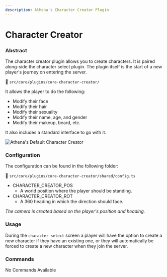 ```yaml
---
description: Athena's Character Creator Plugin
---
```


# Character Creator

### Abstract

The character creator plugin allows you to create characters. It is paired along-side the character select plugin. The plugin itself is the start of a new player's journey on entering the server.

📁 `src/core/plugins/core-character-creator/`

It allows the player to do the following:

* Modify their face
* Modify their hair
* Modify their sexuality
* Modify their name, age, and gender
* Modify their makeup, beard, etc.

It also includes a standard interface to go with it.

![Athena's Default Character Creator](https://i.imgur.com/eg19wA4.png)

### Configuration

The configuration can be found in the following folder:

📁 `src/core/plugins/core-character-creator/shared/config.ts`

* CHARACTER\_CREATOR\_POS
  * A world position where the player should be standing.
* CHARACTER\_CREATOR\_ROT
  * A 360 heading in which the direction should face.

_The camera is created based on the player's position and heading._

### Usage

During the `character select` screen a player will have the option to create a new character if they have an existing one, or they will automatically be forced to create a new character when they join the server.

### Commands

No Commands Available
